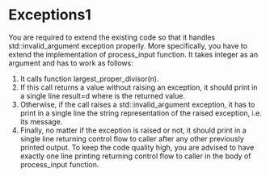 # Exceptions1

You are required to extend the existing code so that it handles std::invalid_argument exception properly. More specifically, you have to extend the implementation of process_input function. It takes integer  as an argument and has to work as follows:

1. It calls function largest_proper_divisor(n).
2. If this call returns a value without raising an exception, it should print in a single line result=d where  is the returned value.
3. Otherwise, if the call raises a std::invalid_argument exception, it has to print in a single line the string representation of the raised exception, i.e. its message.
4. Finally, no matter if the exception is raised or not, it should print in a single line returning control flow to caller after any other previously printed output.
To keep the code quality high, you are advised to have exactly one line printing returning control flow to caller in the body of process_input function.
